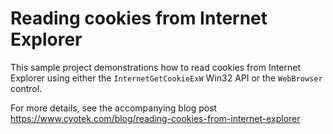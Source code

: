 Reading cookies from Internet Explorer
======================================

This sample project demonstrations how to read cookies from Internet Explorer using either the `InternetGetCookieExW` Win32 API or the `WebBrowser` control. 

For more details, see the accompanying blog post  
<https://www.cyotek.com/blog/reading-cookies-from-internet-explorer>